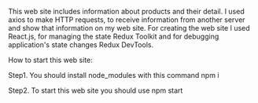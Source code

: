 This web site includes information about products and their detail.
I used axios to make HTTP requests, to receive information from 
another server and show that information on my web site. For creating the web site I used React.js, for managing the state Redux Toolkit and for debugging application's state changes Redux DevTools.


How to start this web site:

Step1. You should install node_modules with this command npm i

Step2. To start this web site you should use npm start